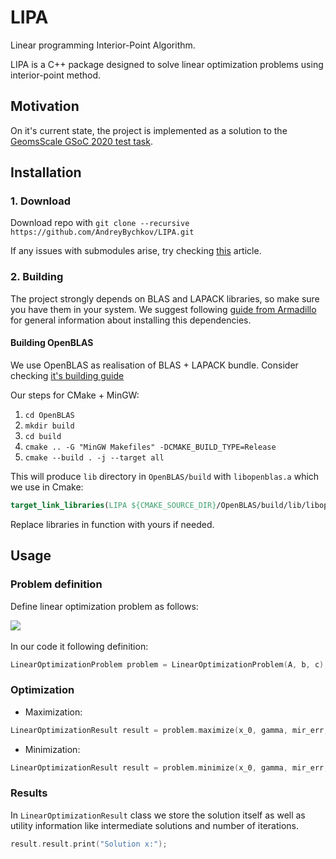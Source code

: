 # LIPA
Linear programming Interior-Point Algorithm.

LIPA is a C++ package designed to solve linear optimization problems using interior-point method.
 
 
## Motivation

On it's current state, the project is implemented as a solution to the
 [GeomsScale GSoC 2020 test task](https://github.com/GeomScale/gsoc2020/wiki/Optimization-and-SOS#tests).   
 
## Installation

### 1. Download

Download repo with ```git clone --recursive https://github.com/AndreyBychkov/LIPA.git```

If any issues with submodules arise, try checking [this](https://git-scm.com/book/en/v2/Git-Tools-Submodules) article.

### 2. Building

The project strongly depends on BLAS and LAPACK libraries, so make sure you have them in your system.
We suggest following [guide from Armadillo](https://gitlab.com/conradsnicta/armadillo-code#5-linux-and-macos-installation)
for general information about installing this dependencies.

#### Building OpenBLAS

We use OpenBLAS as realisation of BLAS + LAPACK bundle.
 Consider checking [it's building guide](https://github.com/xianyi/OpenBLAS#installation-from-source)   
 
Our steps for CMake + MinGW:
1. `cd OpenBLAS`
2. `mkdir build`
3. `cd build`
4. `cmake .. -G "MinGW Makefiles" -DCMAKE_BUILD_TYPE=Release`
5. `cmake --build . -j --target all`

This will produce `lib` directory in `OpenBLAS/build` with `libopenblas.a`
which we use in Cmake:
```cmake
target_link_libraries(LIPA ${CMAKE_SOURCE_DIR}/OpenBLAS/build/lib/libopenblas.a)
```

Replace libraries in function with yours if needed.

## Usage

### Problem definition

Define linear optimization problem as follows:

<img src="https://latex.codecogs.com/png.latex?%5Clarge%20optimize%5C%20c%5ET%20%5C%5C%20subject%5C%20to%5C%20Ax%20%5Cle%20b%20%5C%5C"/>
<br/><br/>  
In our code it following definition:

```c++
LinearOptimizationProblem problem = LinearOptimizationProblem(A, b, c);
```

### Optimization

* Maximization: 
```c++
LinearOptimizationResult result = problem.maximize(x_0, gamma, mir_err, method);
```
* Minimization: 
```c++
LinearOptimizationResult result = problem.minimize(x_0, gamma, mir_err, method);
```

### Results

In `LinearOptimizationResult` class we store the solution itself as well as utility information like
intermediate solutions and number of iterations.

```c++
result.result.print("Solution x:");
```
 
